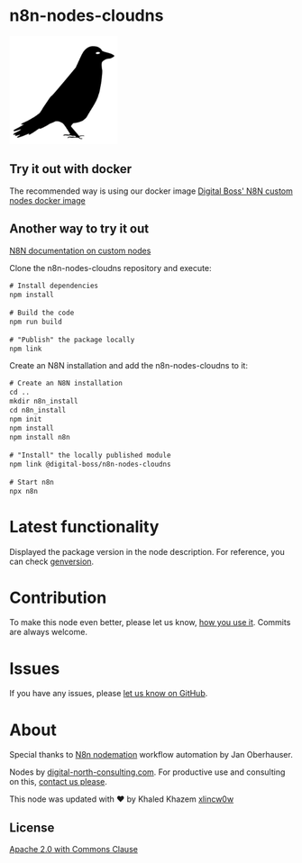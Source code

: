 # n8n-nodes-cloudns

![n8n.io - Workflow Automation](https://raw.githubusercontent.com/n8n-io/n8n/master/assets/n8n-logo.png)

## Try it out with docker

The recommended way is using our docker image [Digital Boss' N8N custom nodes docker image](https://hub.docker.com/r/digitalboss/n8n-custom-nodes)

## Another way to try it out

[N8N documentation on custom nodes](https://docs.n8n.io/nodes/creating-nodes/create-n8n-nodes-module.html)

Clone the n8n-nodes-cloudns repository and execute:
```
# Install dependencies
npm install

# Build the code
npm run build

# "Publish" the package locally
npm link
```

Create an N8N installation and add the n8n-nodes-cloudns to it:
```
# Create an N8N installation
cd ..
mkdir n8n_install
cd n8n_install
npm init
npm install
npm install n8n

# "Install" the locally published module
npm link @digital-boss/n8n-nodes-cloudns

# Start n8n
npx n8n
```
# Latest functionality

Displayed the package version in the node description. For reference, you can check [genversion](https://www.npmjs.com/package/genversion).

# Contribution

To make this node even better, please let us know, [how you use it](mailto:info@digital-north-consulting.com). Commits are always welcome.

# Issues

If you have any issues, please [let us know on GitHub](https://github.com/digital-boss/n8n-nodes-cloudns/issues).

# About

Special thanks to [N8n nodemation](https://n8n.io) workflow automation by Jan Oberhauser.

Nodes by [digital-north-consulting.com](https://digital-north-consulting.com). For productive use and consulting on this, [contact us please](mailto:info@digital-north-consulting.com).

This node was updated with ❤️ by Khaled Khazem [xlincw0w](https://github.com/xlincw0w)

## License

[Apache 2.0 with Commons Clause](https://github.com/n8n-io/n8n/blob/master/packages/nodes-base/LICENSE.md)



